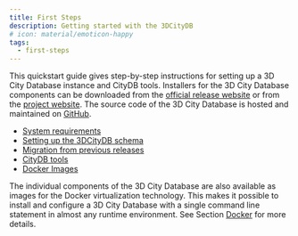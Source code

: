 ```yaml
---
title: First Steps
description: Getting started with the 3DCityDB
# icon: material/emoticon-happy
tags:
  - first-steps
---
```


This quickstart guide gives step-by-step instructions for setting up a 3D City Database instance and CityDB tools. Installers for the 3D City Database components can be downloaded from the [official release website](https://github.com/3dcitydb/3dcitydb-suite/releases) or from the [project website](https://www.3dcitydb.org/3dcitydb/downloads/).  The source code of the 3D City Database is hosted and maintained on [GitHub](https://github.com/3dcitydb).

- [System requirements](requirements.md)
- [Setting up the 3DCityDB schema](setup.md)
- [Migration from previous releases](3dcitydb.md)
- [CityDB tools](citydb-tool.md)
- [Docker Images](docker.md)

The individual components of the 3D City Database are also available as images for the Docker virtualization technology. This makes it possible to install and configure a 3D City Database with a single command line statement in almost any runtime environment. See Section [Docker](docker.md) for more details.
